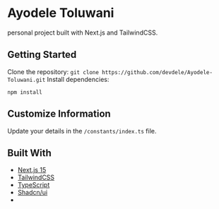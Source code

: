 # Ayodele Toluwani

 personal project built with Next.js and TailwindCSS.

## Getting Started

Clone the repository: `git clone https://github.com/devdele/Ayodele-Toluwani.git`
Install dependencies:

```
npm install
```

## Customize Information

Update your details in the `/constants/index.ts` file.

## Built With

- [Next.js 15](https://nextjs.org/)
- [TailwindCSS](https://tailwindcss.com/)
- [TypeScript](https://www.typescriptlang.org/)
- [Shadcn/ui](https://ui.shadcn.com/)
- 
